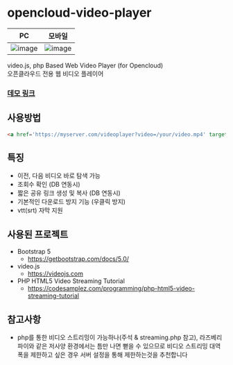 # opencloud-video-player
|PC|모바일|
|-|-|
|![image](https://user-images.githubusercontent.com/24975076/160377148-603cb0eb-6d75-4419-85e4-af6782dd62d3.png)|![image](https://user-images.githubusercontent.com/24975076/160377290-a6e2cc81-476c-4cfe-b62e-3ba5a1a7de9a.png)|

video.js, php Based Web Video Player (for Opencloud)  
오픈클라우드 전용 웹 비디오 플레이어
### [데모 링크](https://demo.pbj.kr/opencloud-video-player)

## 사용방법
```html
<a href='https://myserver.com/videoplayer?video=/your/video.mp4' target='_blank'>video.mp4</a>
```

## 특징
- 이전, 다음 비디오 바로 탐색 가능
- 조회수 확인 (DB 연동시)
- 짧은 공유 링크 생성 및 복사 (DB 연동시)
- 기본적인 다운로드 방지 기능 (우클릭 방지)
- vtt(srt) 자막 지원

## 사용된 프로젝트
- Bootstrap 5
  - https://getbootstrap.com/docs/5.0/
- video.js
  - https://videojs.com
- PHP HTML5 Video Streaming Tutorial
  - https://codesamplez.com/programming/php-html5-video-streaming-tutorial

## 참고사항
- php를 통한 비디오 스트리밍이 가능하나(주석 & streaming.php 참고), 라즈베리 파이와 같은 저사양 환경에서는 틈만 나면 뻗을 수 있으므로 비디오 스트리밍 대역폭을 제한하고 싶은 경우 서버 설정을 통해 제한하는것을 추천합니다
